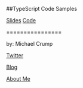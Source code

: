 ﻿##TypeScript Code Samples

[Slides](https://speakerdeck.com/mbcrump/)
[Code](https://github.com/mbcrump/TypeScriptTut)

================

by: Michael Crump 

[Twitter](http://twitter.com/mbcrump)

[Blog](http://michaelcrump.net)

[About Me](http://about.me/mbcrump)